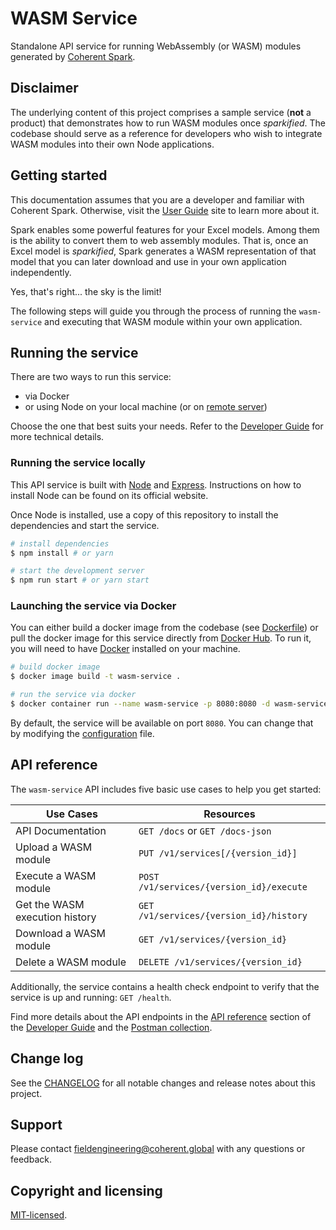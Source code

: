 # WASM Service

Standalone API service for running WebAssembly (or WASM) modules generated by
[Coherent Spark][coherent-site].

## Disclaimer

The underlying content of this project comprises a sample service (**not** a
product) that demonstrates how to run WASM modules once _sparkified_. The codebase
should serve as a reference for developers who wish to integrate WASM modules into
their own Node applications.

## Getting started

This documentation assumes that you are a developer and familiar with Coherent
Spark. Otherwise, visit the [User Guide][user-guide] site to learn more about it.

Spark enables some powerful features for your Excel models. Among them is the
ability to convert them to web assembly modules. That is, once an Excel model
is _sparkified_, Spark generates a WASM representation of that model that you can
later download and use in your own application independently.

Yes, that's right... the sky is the limit!

The following steps will guide you through the process of running the `wasm-service`
and executing that WASM module within your own application.

## Running the service

There are two ways to run this service:

- via Docker
- or using Node on your local machine (or on [remote server](docs/DEPLOYMENT.md))

Choose the one that best suits your needs. Refer to the [Developer Guide](docs/DEVELOPER.md)
for more technical details.

### Running the service locally

This API service is built with [Node](https://nodejs.org) and [Express][expressjs].
Instructions on how to install Node can be found on its official website.

Once Node is installed, use a copy of this repository to install the dependencies
and start the service.

```bash
# install dependencies
$ npm install # or yarn

# start the development server
$ npm run start # or yarn start
```

### Launching the service via Docker

You can either build a docker image from the codebase (see [Dockerfile](Dockerfile))
or pull the docker image for this service directly from [Docker Hub][docker-hub].
To run it, you will need to have [Docker](https://www.docker.com/) installed on
your machine.

```bash
# build docker image
$ docker image build -t wasm-service .

# run the service via docker
$ docker container run --name wasm-service -p 8080:8080 -d wasm-service
```

By default, the service will be available on port `8080`. You can change that
by modifying the [configuration](.config/default.yml) file.

## API reference

The `wasm-service` API includes five basic use cases to help you get started:

| Use Cases                      | Resources                                |
| ------------------------------ | ---------------------------------------- |
| API Documentation              | `GET /docs` or `GET /docs-json`          |
| Upload a WASM module           | `PUT /v1/services[/{version_id}]`        |
| Execute a WASM module          | `POST /v1/services/{version_id}/execute` |
| Get the WASM execution history | `GET /v1/services/{version_id}/history`  |
| Download a WASM module         | `GET /v1/services/{version_id}`          |
| Delete a WASM module           | `DELETE /v1/services/{version_id}`       |

Additionally, the service contains a health check endpoint to verify that the
service is up and running: `GET /health`.

Find more details about the API endpoints in the [API reference](docs/DEVELOPER.md#api-reference)
section of the [Developer Guide](docs/DEVELOPER.md) and the
[Postman collection](docs/postman-collection.json).

## Change log

See the [CHANGELOG](CHANGELOG.md) for all notable changes and release notes about
this project.

## Support

Please contact <fieldengineering@coherent.global> with any questions or feedback.

## Copyright and licensing

[MIT-licensed](LICENSE).

<!-- References -->

[coherent-site]: https://www.coherent.global
[user-guide]: https://docs.coherent.global/
[expressjs]: https://expressjs.com/en/starter/hello-world.html
[docker-hub]: https://hub.docker.com/r/ralflorent/wasm-service
